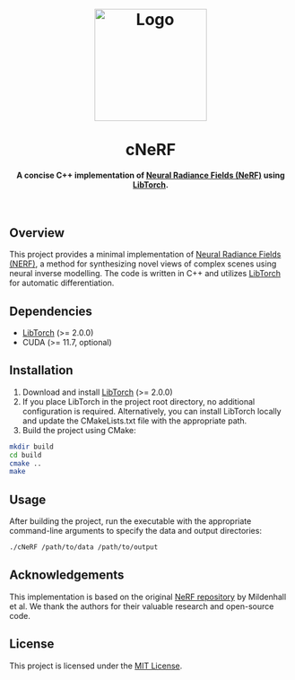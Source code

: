 <h1 align="center">
  <br>
  <img src="https://raw.githubusercontent.com/rafaelanderka/cNeRF/main/output/example/training.gif" alt="Logo" width="200">
  <br>
  <br>
  <b>cNeRF</b>
  <br>
</h1>

<h4 align="center">A concise C++ implementation of <a href="http://tancik.com/nerf">Neural Radiance Fields (NeRF)</a> using <a href="https://pytorch.org/cppdocs/">LibTorch</a>.</h4>
<br>

## Overview

This project provides a minimal implementation of [Neural Radiance Fields (NERF)](http://tancik.com/nerf), a method for synthesizing novel views of complex scenes using neural inverse modelling. The code is written in C++ and utilizes [LibTorch](https://pytorch.org/cppdocs/) for automatic differentiation.

## Dependencies

- [LibTorch](https://pytorch.org/cppdocs/installing.html) (>= 2.0.0)
- CUDA (>= 11.7, optional)

## Installation

1. Download and install [LibTorch](https://pytorch.org/cppdocs/installing.html) (>= 2.0.0)
2. If you place LibTorch in the project root directory, no additional configuration is required. Alternatively, you can install LibTorch locally and update the CMakeLists.txt file with the appropriate path.
3. Build the project using CMake:

```sh
mkdir build
cd build
cmake ..
make
```

## Usage

After building the project, run the executable with the appropriate command-line arguments to specify the data and output directories:

```sh
./cNeRF /path/to/data /path/to/output
```

## Acknowledgements

This implementation is based on the original [NeRF repository](https://github.com/bmild/nerf) by Mildenhall et al. We thank the authors for their valuable research and open-source code.

## License
This project is licensed under the [MIT License](LICENSE).